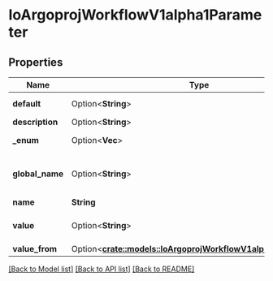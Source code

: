 # IoArgoprojWorkflowV1alpha1Parameter

## Properties

Name | Type | Description | Notes
------------ | ------------- | ------------- | -------------
**default** | Option<**String**> | Default is the default value to use for an input parameter if a value was not supplied | [optional]
**description** | Option<**String**> | Description is the parameter description | [optional]
**_enum** | Option<**Vec<String>**> | Enum holds a list of string values to choose from, for the actual value of the parameter | [optional]
**global_name** | Option<**String**> | GlobalName exports an output parameter to the global scope, making it available as '{{io.argoproj.workflow.v1alpha1.outputs.parameters.XXXX}} and in workflow.status.outputs.parameters | [optional]
**name** | **String** | Name is the parameter name | 
**value** | Option<**String**> | Value is the literal value to use for the parameter. If specified in the context of an input parameter, the value takes precedence over any passed values | [optional]
**value_from** | Option<[**crate::models::IoArgoprojWorkflowV1alpha1ValueFrom**](io.argoproj.workflow.v1alpha1.ValueFrom.md)> |  | [optional]

[[Back to Model list]](../README.md#documentation-for-models) [[Back to API list]](../README.md#documentation-for-api-endpoints) [[Back to README]](../README.md)


